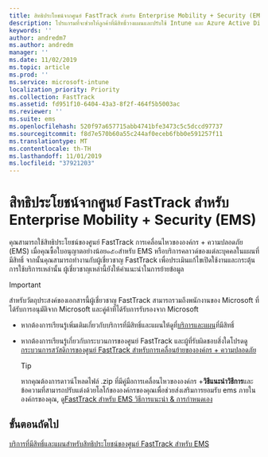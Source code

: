 ```yaml
---
title: สิทธิประโยชน์จากศูนย์ FastTrack สำหรับ Enterprise Mobility + Security (EMS)
description: โปรแกรมที่จะช่วยให้ลูกค้าที่มีสิทธิ์วางแผนและปรับใช้ Intune และ Azure Active Directory พรีเมี่ยม
keywords: ''
author: andredm7
ms.author: andredm
manager: ''
ms.date: 11/02/2019
ms.topic: article
ms.prod: ''
ms.service: microsoft-intune
localization_priority: Priority
ms.collection: FastTrack
ms.assetid: fd951f10-6404-43a3-8f2f-464f5b5003ac
ms.reviewer: ''
ms.suite: ems
ms.openlocfilehash: 520f97a657715abb4741bfe3473c5c5dccd97737
ms.sourcegitcommit: f8d7e570b60a55c244af0eceb6fbb0e591257f11
ms.translationtype: MT
ms.contentlocale: th-TH
ms.lasthandoff: 11/01/2019
ms.locfileid: "37921203"
---
```

# <a name="fasttrack-center-benefit-for-enterprise-mobility--security-ems"></a>สิทธิประโยชน์จากศูนย์ FastTrack สำหรับ Enterprise Mobility + Security (EMS)

คุณสามารถใช้สิทธิประโยชน์ของศูนย์ FastTrack การเคลื่อนไหวขององค์กร + ความปลอดภัย (EMS) เมื่อคุณซื้อใบอนุญาตอย่างน้อย๑๕๐สำหรับ EMS หรือบริการคลาวด์ของแต่ละบุคคลในแผนที่มีสิทธิ์ จากนั้นคุณสามารถทำงานกับผู้เชี่ยวชาญ FastTrack เพื่อประเมินแก้ไขเปิดใช้งานและกระตุ้นการใช้บริการเหล่านั้น ผู้เชี่ยวชาญเหล่านี้ยังให้คำแนะนำในการย้ายข้อมูล 

> [!IMPORTANT]
> สำหรับวัตถุประสงค์ของเอกสารนี้ผู้เชี่ยวชาญ FastTrack สามารถรวมถึงพนักงานของ Microsoft ที่ได้รับการอนุมัติจาก Microsoft และคู่ค้าที่ได้รับการรับรองจาก Microsoft

- หากต้องการเรียนรู้เพิ่มเติมเกี่ยวกับบริการที่มีสิทธิ์และแผนให้ดูที่[บริการและแผน](M365-eligible-services-and-plans.md)ที่มีสิทธิ์

- หากต้องการเรียนรู้เกี่ยวกับกระบวนการของศูนย์ FastTrack และผู้ที่รับผิดชอบสิ่งใดโปรดดู[กระบวนการสวัสดิการของศูนย์ FastTrack สำหรับการเคลื่อนย้ายขององค์กร + ความปลอดภัย](EMS-fasttrack-process.md)

    > [!TIP]
    > หากคุณต้องการดาวน์โหลดไฟล์ .zip ที่มีคู่มือการเคลื่อนไหวขององค์กร +**วิธีแนะนำวิธีการ**และข้อความที่สามารถปรับแต่งด้วยโลโก้ขององค์กรของคุณเพื่อช่วยส่งเสริมการยอมรับ ems ภายในองค์กรของคุณ, ดู[FastTrack สำหรับ EMS วิธีการแนะนำ & การกำหนดเอง](https://gallery.technet.microsoft.com/FastTrack-for-EMS-How-To-f170da4c)

## <a name="next-steps"></a>ขั้นตอนถัดไป

[บริการที่มีสิทธิ์และแผนสำหรับสิทธิประโยชน์ของศูนย์ FastTrack สำหรับ EMS](M365-eligible-services-and-plans.md)


